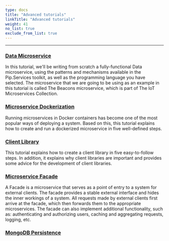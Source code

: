 ```yaml
---
type: docs
title: "Advanced tutorials"
linkTitle: "Advanced tutorials" 
weight: 41
no_list: true
exclude_from_list: true
---
```

---


### [Data Microservice](data_microservice) 

In this tutorial, we'll be writing from scratch a fully-functional Data microservice, using the patterns and mechanisms available in the Pip.Services toolkit, as well as the programming language you have selected. The microservice that we are going to be using as an example in this tutorial is called The Beacons microservice, which is part of The IoT Microservices Collection.


### [Microservice Dockerization](microservice_dockerization)

Running microservices in Docker containers has become one of the most popular ways of deploying a system. Based on this, this tutorial explains how to create and run a dockerized microservice in five well-defined steps.

### [Client Library](client_library)

This tutorial explains how to create a client library in five easy-to-follow steps. In addition, it explains why client libraries are important and provides some advice for the development of client libraries.

### [Microservice Facade](microservice_facade)

A Facade is a microservice that serves as a point of entry to a system for external clients. The facade provides a stable external interface and hides the inner workings of a system. All requests made by external clients first arrive at the facade, which then forwards them to the appropriate microservices. The facade can also implement additional functionality, such as: authenticating and authorizing users, caching and aggregating requests, logging, etc.

### [MongoDB Persistence](mongodb_persistence)